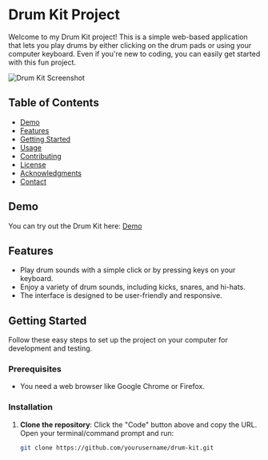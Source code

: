 # Drum Kit Project

Welcome to my Drum Kit project! This is a simple web-based application that lets you play drums by either clicking on the drum pads or using your computer keyboard. Even if you're new to coding, you can easily get started with this fun project.

![Drum Kit Screenshot](screenshot.png)

## Table of Contents

- [Demo](#demo)
- [Features](#features)
- [Getting Started](#getting-started)
- [Usage](#usage)
- [Contributing](#contributing)
- [License](#license)
- [Acknowledgments](#acknowledgments)
- [Contact](#contact)

## Demo

You can try out the Drum Kit here: [Demo](https://your-demo-link.com)

## Features

- Play drum sounds with a simple click or by pressing keys on your keyboard.
- Enjoy a variety of drum sounds, including kicks, snares, and hi-hats.
- The interface is designed to be user-friendly and responsive.

## Getting Started

Follow these easy steps to set up the project on your computer for development and testing.

### Prerequisites

- You need a web browser like Google Chrome or Firefox.

### Installation

1. **Clone the repository**: Click the "Code" button above and copy the URL. Open your terminal/command prompt and run:

   ```bash
   git clone https://github.com/yourusername/drum-kit.git
